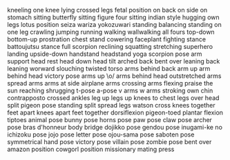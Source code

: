 kneeling
one knee
lying
crossed legs
fetal position
on back
on side
on stomach
sitting
butterfly sitting
figure four sitting
indian style
hugging own legs
lotus position
seiza
wariza
yokozuwari
standing
balancing
standing on one leg
crawling
jumping
running
walking
wallwalking
all fours
top-down bottom-up
prostration
chest stand
cowering
faceplant
fighting stance
battoujutsu stance
full scorpion
reclining
squatting
stretching
superhero landing
upside-down
handstand
headstand
yoga
scorpion pose
arm support
head rest
head down
head tilt
arched back
bent over
leaning back
leaning worward
slouching
twisted torso
arms behind back
arm up
arm behind head
victory pose
arms up
\o/
arms behind head
outstretched arms
spread arms
arms at side
airplane arms
crossing arms
flexing
praise the sun
reaching
shrugging
t-pose
a-pose
v arms
w arms
stroking own chin
contrapposto
crossed ankles
leg up
legs up
knees to chest
legs over head
split
pigeon pose
standing split
spread legs
watson cross
knees together feet apart
knees apart feet together
dorsiflexion
pigeon-toed
plantar flexion
tiptoes
animal pose
bunny pose
horns pose
paw pose
claw pose
archer pose
bras d'honneur
body bridge
dojikko pose
gendou pose
inugami-ke no ichizoku pose
jojo pose
letter pose
ojou-sama pose
saboten pose
symmetrical hand pose
victory pose
villain pose
zombie pose
bent over
amazon position
cowgorl position
missionary
mating press